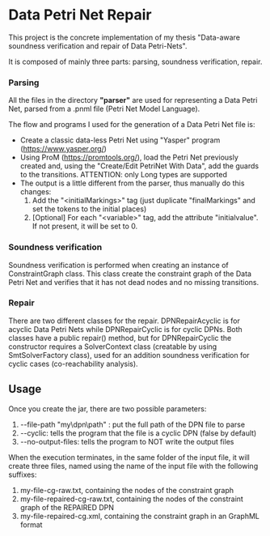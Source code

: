 # Data Petri Net Repair

This project is the concrete implementation of my thesis 
"Data-aware soundness verification and repair of Data Petri-Nets".

It is composed of mainly three parts: parsing, soundness verification, repair.

### Parsing
All the files in the directory **"parser"** are used for representing
a Data Petri Net, parsed from a .pnml file (Petri Net Model Language).

The flow and programs I used for the generation of a Data Petri Net file is:
- Create a classic data-less Petri Net using "Yasper" program (https://www.yasper.org/)
- Using ProM (https://promtools.org/), load the Petri Net previously created and, 
  using the "Create/Edit PetriNet With Data", add the guards to the transitions. ATTENTION: only Long types are supported
- The output is a little different from the parser, thus manually do this changes:
  1. Add the "\<initialMarkings\>" tag (just duplicate "finalMarkings" and set the tokens to the initial places)
  2. [Optional] For each "\<variable\>" tag, add the attribute "initialvalue". If not present, it will be set to 0.

### Soundness verification
Soundness verification is performed when creating an instance of ConstraintGraph class. 
This class create the constraint graph of the Data Petri Net and verifies that it has not dead nodes and no
missing transitions. 

### Repair
There are two different classes for the repair. DPNRepairAcyclic is for acyclic Data Petri Nets while DPNRepairCyclic is 
for cyclic DPNs. 
Both classes have a public repair() method, but for DPNRepairCyclic the constructor requires a
SolverContext class (creatable by using SmtSolverFactory class), used for an addition
soundness verification for cyclic cases (co-reachability analysis). 


## Usage
Once you create the jar, there are two possible parameters:
1. --file-path "my\dpn\path" : put the full path of the DPN file to parse
2. --cyclic: tells the program that the file is a cyclic DPN (false by default)
3. --no-output-files: tells the program to NOT write the output files

When the execution terminates, in the same folder of the input file, it will
create three files, named using the name of the input file with the following suffixes: 
1. my-file-cg-raw.txt, containing the nodes of the constraint graph
2. my-file-repaired-cg-raw.txt, containing the nodes of the constraint graph of the REPAIRED DPN
3. my-file-repaired-cg.xml, containing the constraint graph in an GraphML format


